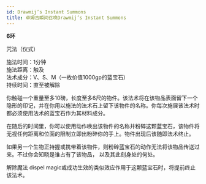 ```yaml
---
id: Drawmij’s Instant Summons
title: 卓姆吉瞬间召唤Drawmij’s Instant Summons
---
```


**6环**

咒法（仪式）

施法时间：1分钟  
施法距离：触及  
法术成分：V、S、M（一枚价值1000gp的蓝宝石）  
持续时间：直至被解除  


你触碰一个重量至多10磅，长度至多6尺的物件。该法术将在该物品表面留下一个隐形的印记，并在你用以施法的法术石上留下该物件的名称。你每次施展该法术时都必须使用法术的蓝宝石作为其材料成分。


在随后的时间里，你可以使用动作唤出该物件的名称并粉碎这颗蓝宝石，该物件将无视任何距离和位面的限制立即出粉碎你的手上。物件出现后该随即法术终止。


如果另一个生物正持握或携带着该物件，则粉碎蓝宝石的动作无法将该物品传送过来。不过你会知晓是谁占有了该物品，
以及其此刻身处的何处。

解除魔法
dispel magic或成功生效的类似效应作用于这颗蓝宝石时，将提前终止该法术。
